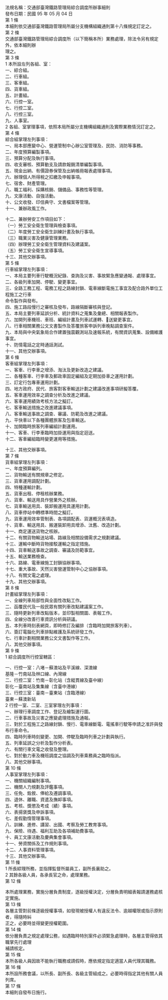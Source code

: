 法規名稱：交通部臺灣鐵路管理局綜合調度所辦事細則  
發布日期：民國 95 年 05 月 04 日  
第 1 條  
本細則依交通部臺灣鐵路管理局所屬分支機構組織通則第十八條規定訂定之。  
第 2 條  
交通部臺灣鐵路管理局綜合調度所（以下簡稱本所）業務處理，除法令另有規定外，依本細則辦  
理之。  
第 3 條  
1 本所設左列各組、室：  
一、綜合組。  
二、行車組。  
三、客車組。  
四、貨車組。  
五、計畫組。  
六、行控一室。  
七、行控二室。  
八、行控三室。  
九、人事室。  
2 各組、室掌理事項，依照本局所屬分支機構組織通則及實際業務情況訂定之。  
第 4 條  
綜合組掌理左列事項：  
一、局本部應變中心、營運管制中心辦公室管理及、民防、消防等事務。  
二、年度預算編製事項。  
三、預算分配及執行事項。  
四、收支審核、預算動支及請款報銷清單編製事項。  
五、現金出納、有價證券保管及出納帳冊報表處理事項。  
六、辦理個人所得稅之扣繳及申報事項。  
七、宿舍、財產管理。  
八、職工福利、採購核銷、儲備品、事務性等管理。  
九、文康活動、自強活動。  
十、公文收發、印信典守、文書檔案等管理。  
十一、兼辦政風工作。  


十二、兼辦勞安工作項目如下：  
（一）勞工安全衛生管理與檢查事項。  
（二）年度勞工安全衛生訓練計畫及執行事項。  
（三）職業災害及健康管理業務。  
（四）辦理勞工安全衛生管理資料及建議案。  
（五）勞工安全衛生宣導事項。  
十三、其他交辦事項。  
第 5 條  
行車組掌理左列事項：  
一、本局主要列車行駛概況紀錄、查詢及災害、事故緊急應變通報、處理事宜。  
二、各級列車加開、停駛、變更事宜。  
三、全路工務工程、電務工程之路線封鎖、電車線斷電施工事宜及配合路外單位工程施工之行車  
命令製作與發布。  
四、施工路段慢行之審核及發布，路線隔斷審核與登記。  
五、本局主要列車延誤分析、統計資料之蒐集及彙總、相關報表製作。  
六、加開列車機班、車班、編組計畫及列車試運轉、￿送變更事宜。  
八、行車相關業務公文文書製作及答覆旅客申訴列車晚點調查案件。  
九、本局與中央氣象局合作建置強震觀測站及速報系統，有關資訊蒐集、設備維護事宜。  
十、防情電話之定時通話測試。  
十一、其他交辦事項。  
第 6 條  
客車組掌理左列事項：  
一、客車、行李車之增添、淘汰及更新改造之建議。  
二、各種客車、行李車及郵政車固定編組及定期加掛車之運用計劃。  
三、訂定行包專車運用計劃。  
四、地方政府、民代、旅客對客車輸送計劃之建議改進事項研擬答覆。  
五、客車運用效率之調查分析及改進之建議。  
六、客車運用績效考核方法之擬訂。  
七、客車輸送措施之改進建議事項。  
八、客車輸送事故之調查、審議、防範及改進之建議。  
九、平快車以下各種團體旅客及包車輸送。  
十、加開臨時旅客列車編組計劃運用。  
十一、客車、行李車臨時加掛運用與指定迴送。  
十二、客車編組臨時變更運用等措施。  


十三、其他交辦事項。  
第 7 條  
貨車組掌理左列事項：  
一、年度預算編列。  
二、貨物輸送有關規章之修定。  
三、貨車運用調配計劃。  
四、特種運輸計劃。  
五、貨車出租、停租核辦業務。  
六、貨車、輸送用具作營業外之核辦。  
七、貨車輸送用具、裝卸搬運用具運用計劃。  
八、貨車停站中轉標準時間之擬訂。  
九、貨車運用效率管制表、各項調配表、貨運概況表填造。  
十、貨車、輸送用具、搬運裝卸用具增添、汰舊、改造計劃。  
十一、商定運送貨物之核辦。  
十二、有關貨物輸送站場、路線及相關設備需求之規劃建議。  
十三、運輸中斷時貨物接駁運輸之指定措施。  
十四、貨車輸送事故之調查、審議及防範事宜。  
十五、輸送業務檢查。  
十六、路線、電車線施工封鎖協辦事項。  
十七、重大事故、天然災害營運管制中心之協辦事項。  
十八、有關文電之處理。  
十九、其他交辦事項。  
第 8 條  
計畫組掌理左列事項：  
一、全線列車局部性與全面性改點工作。  
二、函覆民代及一般民眾有關列車改點建議案工作。  
三、隨時更新列車改點版本，並印製相關圖、表報工作。  
四、全線分改善行車資訊分析與研議。  
五、本列車時刻表網頁，即時修訂及編排（含臨時加開旅客列車）。  
六、簽訂電腦化列車排點維護及系統研發工作。  
七、行車計劃相關業務公文文書製作等工作。  
八、其他交辦事項。  
第 9 條  
1 綜合調度所行控室轄區：  


一、行控一室：八堵－蘇澳站及平溪線、深澳線  
基隆－竹南站及林口線、內灣線  
二、行控二室：竹南－彰化站（含縱貫線及臺中線）  
彰化－臺南站及集集線（含臺中港線）  
三、行控三室：臺南－臺東站（含臨港線）  
臺東－蘇澳新站  
2 行控一室、二室、三室掌理左列事項：  
一、辦理行車調度工作、登記及繪製運行圖。  
二、行車事故及災害之應變處理措施及通報。  
三、對於工程施工之路線封鎖、慢行、電車線斷電、電搖車行駛等申請之准許與發布行車命令。  
四、臨時列車時刻變更、加開、停駛及臨時列車之計劃與執行。  
五、列車延誤之分析及製作分析表。  
六、有關行車文電之收發及整理。  
七、對於動力車及機班調度之協調及列車乘務員之臨時指派。  
八、其他交辦事項。  
第 10 條  
人事室掌理左列事項：  
一、機關組織編制事項。  
二、機關人力規劃及評鑑事項。  
三、任免、銓敘、俸給及遷調事項。  
四、退休、離職、資遣及撫卹事項。  
五、考核、獎懲及考成（績）事項。  
六、表揚褒獎及申訴事項。  
七、差假勤惰管理事項。  
八、訓練、進修、講習、出國、考察及勞工教育事項。  
九、保險、待遇、福利互助及各項補助費事項。  
十、員工文康活動及慶典集會事項。  
十一、勞資關係及工作規則事項。  
十二、人事資料管理事項。  
十三、其他交辦事項。  
第 11 條  
1 所長綜理所務，並指揮監督所屬員工，副所長襄助之。  
2 其餘各級人員，各承長官之命，處理業務。  
第 12 條  


本所處理業務，實施分層負責制度，逐級授權決定，分層負責明細表報請運務處核定實施。  
第 13 條  
各層主管對前條逐級授權事項，如發現被授權人有違反法令、逾越權限或指示原則者，得隨時糾  
正之，必要時並得變更授權範圍。  
第 14 條  
依分層負責之規定處理公務，如遇臨時特別案件必須緊急處理時，各層主管得依其職掌先行處理  
補請核定。  
第 15 條  
本所各級人員因故不能執行職務或請假時，應依規定指定適當人員代理其職務。  
第 16 條  
本所設所務會議，以所長、副所長、各級主管組成之。必要時得指定其他有關人員列席。  
第 17 條  
本細則自發布日施行。  


